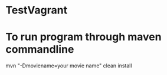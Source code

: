 # TestVagrant


# To run program through maven commandline
mvn "-Dmoviename=your movie name" clean install
